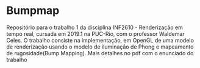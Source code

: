 # Bumpmap
Repositório para o trabalho 1 da disciplina INF2610 - Renderização em tempo real, cursada em 2019.1 na PUC-Rio, com o professor Waldemar Celes. O trabalho consiste na implementação, em OpenGL de uma modelo de renderização usando o modelo de iluminação de Phong e mapeamento de rugosidade(Bump Mapping). Mais detalhes no pdf com o enunciado do trabalho
